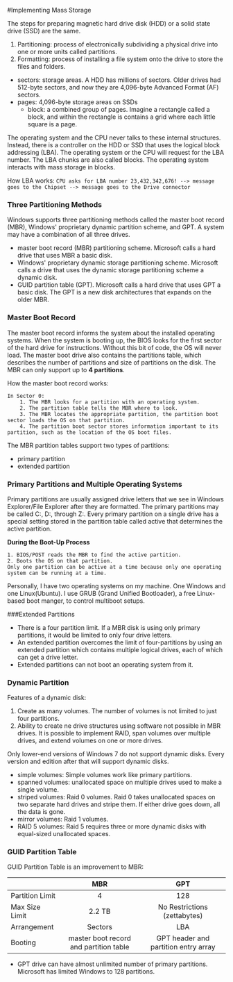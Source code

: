 #Implementing Mass Storage

The steps for preparing magnetic hard drive disk (HDD) or a solid state drive (SSD) are the same.
1. Partitioning: process of electronically subdividing a physical drive into one or more units called partitions.
2. Formatting: process of installing a file system onto the drive to store the files and folders.

* sectors: storage areas. A HDD has millions of sectors. Older drives had 512-byte sectors, and now they are 4,096-byte Advanced Format (AF) sectors.
* pages: 4,096-byte storage areas on SSDs 
    * block: a combined group of pages. Imagine a rectangle called a block, and within the rectangle is contains a grid where each little square is a page.

The operating system and the CPU never talks to these internal structures. Instead, there is a controller on the HDD or SSD that uses the logical block addressing (LBA). The operating system or the CPU will request for the LBA number. The LBA chunks are also called blocks. The operating system interacts with mass storage in blocks. 

How LBA works: ``` CPU asks for LBA number 23,432,342,676! --> message goes to the Chipset --> message goes to the Drive connector ```

### Three Partitioning Methods

Windows supports three partitioning methods called the master boot record (MBR), Windows' proprietary dynamic partition scheme, and GPT. A system may have a combination of all three drives. 

* master boot record (MBR) partitioning scheme. Microsoft calls a hard drive that uses MBR a basic disk.
* Windows' proprietary dynamic storage partitioning scheme. Microsoft calls a drive that uses the dynamic storage partitioning scheme a dynamic disk.
* GUID partition table (GPT). Microsoft calls a hard drive that uses GPT a basic disk. The GPT is a new disk architectures that expands on the older MBR. 

### Master Boot Record

The master boot record informs the system about the installed operating systems. When the system is booting up, the BIOS looks for the first sector of the hard drive for instructions. Without this bit of code, the OS will never load. The master boot drive also contains the partitions table, which describes the number of partitions and size of partitions on the disk. The MBR can only support up to **4 partitions**. 

How the master boot record works: 

```
In Sector 0:
    1. The MBR looks for a partition with an operating system.
    2. The partition table tells the MBR where to look. 
    3. The MBR locates the appropriate partition, the partition boot sector loads the OS on that partition. 
    4. The partition boot sector stores information important to its partition, such as the location of the OS boot files.    
```
The MBR partition tables support two types of partitions:
* primary partition
* extended partition

### Primary Partitions and Multiple Operating Systems
Primary partitions are usually assigned drive letters that we see in Windows Explorer/File Explorer after they are formatted. The primary partitions may be called C:, D:, through Z:. Every primary partition on a single drive has a special setting stored in the partition table called active that determines the active partition. 

**During the Boot-Up Process**
```
1. BIOS/POST reads the MBR to find the active partition.
2. Boots the OS on that partition. 
Only one partition can be active at a time because only one operating system can be running at a time.
```

Personally, I have two operating systems on my machine. One Windows and one Linux(Ubuntu). I use GRUB (Grand Unified Bootloader), a free Linux-based boot manger, to control multiboot setups. 

###Extended Partitions
* There is a four partition limit. If a MBR disk is using only primary partitions, it would be limited to only four drive letters.
* An extended partition overcomes the limit of four-partitions by using an extended partition which contains multiple logical drives, each of which can get a drive letter.
* Extended partitions can not boot an operating system from it. 

### Dynamic Partition

Features of a dynamic disk:
1. Create as many volumes. The number of volumes is not limited to just four partitions.
2. Ability to create ne drive structures using software not possible in MBR drives. It is possible to implement RAID, span volumes over multiple drives, and extend volumes on one or more drives.

Only lower-end versions of Windows 7 do not support dynamic disks. Every version and edition after that will support dynamic disks.

* simple volumes: Simple volumes work like primary partitions.
* spanned volumes: unallocated space on multiple drives used to make a single volume.
* striped volumes: Raid 0 volumes. Raid 0 takes unallocated spaces on two separate hard drives and stripe them. If either drive goes down, all the data is gone.
* mirror volumes: Raid 1 volumes.
* RAID 5 volumes: Raid 5 requires three or more dynamic disks with equal-sized unallocated spaces. 

### GUID Partition Table

GUID Partition Table is an improvement to MBR:

|               |  MBR          | GPT 	         | 
| ------------- |:-------------:| :-------------:|
|Partition Limit| 4             |128             | 
|Max Size Limit | 2.2 TB        |No Restrictions (zettabytes)
|Arrangement    | Sectors       |LBA             |
|Booting        | master boot record and partition table| GPT header and partition entry array |

* GPT drive can have almost unlimited number of primary partitions. Microsoft has limited Windows to 128 partitions. 
